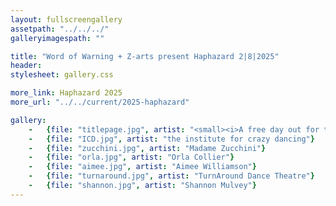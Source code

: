 ```yaml
---
layout: fullscreengallery
assetpath: "../../../"
galleryimagespath: ""

title: "Word of Warning + Z-arts present Haphazard 2|8|2025"
header:
stylesheet: gallery.css

more_link: Haphazard 2025
more_url: "../../current/2025-haphazard"

gallery:
    -   {file: "titlepage.jpg", artist: "<small><i>A free day out for the curious of all ages at Z-arts, Sat 2 Aug 2025</i> · Puppetfingers</small>"}
    -   {file: "ICD.jpg", artist: "the institute for crazy dancing"}
    -   {file: "zucchini.jpg", artist: "Madame Zucchini"}
    -   {file: "orla.jpg", artist: "Orla Collier"} 
    -   {file: "aimee.jpg", artist: "Aimee Williamson"}
    -   {file: "turnaround.jpg", artist: "TurnAround Dance Theatre"}
    -   {file: "shannon.jpg", artist: "Shannon Mulvey"}
---
```

